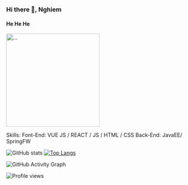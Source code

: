 ### Hi there 👋, Nghiem
#### He He He
<img src="![Cá](https://user-images.githubusercontent.com/72342095/116647597-1d3a7380-a9a5-11eb-9088-0a77f3e7f44c.png)" alt="..." width="250" />


Skills: 
Font-End: VUE JS / REACT / JS / HTML / CSS
Back-End: JavaEE/ SpringFW



![GitHub stats](https://github-readme-stats.vercel.app/api?username=tranhuunghiem99&show_icons=true&count_private=true)  [![Top Langs](https://github-readme-stats.vercel.app/api/top-langs/?username=tranhuunghiem99&layout=compact)](https://github.com/tranhuunghiem99/github-readme-stats)

![GitHub Activity Graph](https://activity-graph.herokuapp.com/graph?username=tranhuunghiem99)  

![Profile views](https://gpvc.arturio.dev/tranhuunghiem99)  



